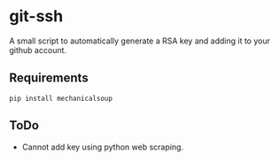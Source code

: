 # git-ssh

A small script to automatically generate a RSA key and adding it to your github account.

## Requirements

`pip install mechanicalsoup`

## ToDo

- Cannot add key using python web scraping. 
